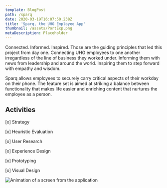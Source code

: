 ```yaml
---
template: BlogPost
path: /sparq
date: 2020-03-19T16:07:50.238Z
title: 'Sparq, the UHG Employee App'
thumbnail: /assets/PortExp.png
metaDescription: Placeholder
---
```

Connected. Informed. Inspired. Those are the guiding principles that led this project from day one. Connecting  UHG employees to one another irregardless of the line of business they worked under. Informing them with news from leadership and around the world. Inspiring them to step forward with empathy and wisdom.

Sparq allows employees to securely carry critical aspects of their workday on their phone. The feature set is aimed at striking a balance between functionality that makes life easier and enriching content that nurtures the employee as a person.


## Activities

[x] Strategy

[x] Heuristic Evaluation

[x] User Research

[x] Experience Design

[x] Prototyping

[x] Visual Design

![Animation of a screen from the application](/assets/b8b63f33-64d5-4f7b-860f-1cc3423e167d.gif)
